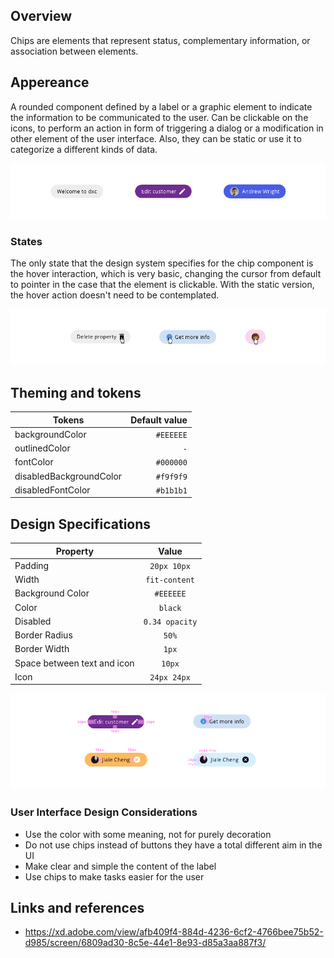 ## Overview

Chips are elements that represent status, complementary information, or association between elements.

## Appereance

A rounded component defined by a label or a graphic element to indicate the information to be communicated to the user. Can be clickable on the icons, to perform an action in form of triggering a dialog or a modification in other element of the user interface. Also, they can be static or use it to categorize a different kinds of data.

![Chip appereance](images/chip_app.png)

### States

The only state that the design system specifies for the chip component is the hover interaction, which is very basic, changing the cursor from default to pointer in the case that the element is clickable. With the static version, the hover action doesn't need to be contemplated.

![Chip states](images/chip_states.png)

## Theming and tokens

| Tokens        | Default value |
| ------------- | -------------:| 
| backgroundColor      | `#EEEEEE`|
| outlinedColor      | `-`|
| fontColor      | `#000000`  |
| disabledBackgroundColor | `#f9f9f9`  |
| disabledFontColor | `#b1b1b1`  |

## Design Specifications

| Property      | Value      | 
| ------------- |:-------------:|
| Padding       | `20px 10px` |
| Width         | `fit-content` |
| Background Color | `#EEEEEE` |
| Color         | `black` |
| Disabled      | `0.34 opacity` |
| Border Radius | `50%` |
| Border Width  | `1px` |
| Space between text and icon  | `10px` |
| Icon          | `24px 24px` |

![Chip states](images/chip_specs.png)


### User Interface Design Considerations

- Use the color with some meaning, not for purely decoration
- Do not use chips instead of buttons they have a total different aim in the UI
- Make clear and simple the content of the label
- Use chips to make tasks easier for the user

## Links and references

- https://xd.adobe.com/view/afb409f4-884d-4236-6cf2-4766bee75b52-d985/screen/6809ad30-8c5e-44e1-8e93-d85a3aa887f3/